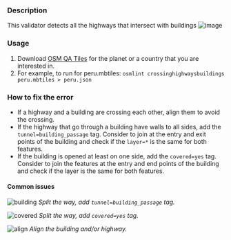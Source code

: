 ### Description

This validator detects all the highways that intersect with buildings
![image](https://cloud.githubusercontent.com/assets/1152236/19428413/abdc74b0-9467-11e6-8b35-f8c17af6b14b.png)

### Usage

1. Download [OSM QA Tiles](https://osmlab.github.io/osm-qa-tiles/) for the planet or a country that you are interested in. 
2. For example, to run for peru.mbtiles: `osmlint crossinghighwaysbuildings peru.mbtiles > peru.json`

### How to fix the error

- If a highway and a building are crossing each other, align them to avoid the crossing.
- If the highway that go through a building have walls to all sides, add the `tunnel=building_passage` tag. Consider to join at the entry and exit points of the building and check if the `layer=*` is the same for both features.
- If the building is opened at least on one side, add the `covered=yes` tag. Consider to join the features at the entry and end points of the building and check if the layer is the same for both features.

#### Common issues

![building](https://cloud.githubusercontent.com/assets/12261974/25731321/d2c32656-310a-11e7-97ec-a8b88bbef051.gif)
_Split the way, add `tunnel=building_passage` tag._

![covered](https://cloud.githubusercontent.com/assets/12261974/25731148/4eea5e54-3109-11e7-8300-650aee030cb7.gif)
_Split the way, add `covered=yes` tag._

![align](https://cloud.githubusercontent.com/assets/12261974/25731192/ced7f5ae-3109-11e7-9f2d-69ace3dffae6.gif)
_Align the building and/or highway._
